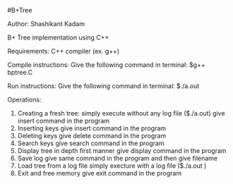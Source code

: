 #B+Tree

Author: Shashikant Kadam

B+ Tree implementation using C++

Requirements: C++ compiler (ex. g++)

Compile instructions: Give the following command in terminal: $g++ bptree.C

Run instructions: Give the following command in terminal: $./a.out <optional log file>

Operations:
1) Creating a fresh tree:
	simply execute without any log file ($./a.out)
	give insert <key> command in the program
2) Inserting keys
	give insert <key> command in the program
3) Deleting keys
	give delete <key> command in the program
4) Search keys
	give search <key> command in the program
5) Display tree in depth first manner
	give display command in the program
6) Save log
	give same command in the program and then give filename
7) Load tree from a log file
	simply execture with a log file ($./a.out <log file>)
8) Exit and free memory
	give exit command in the program
